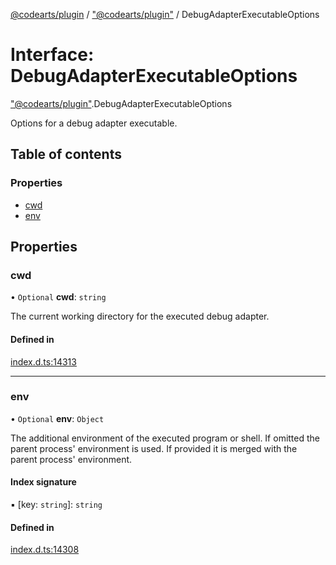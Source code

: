 [@codearts/plugin](../README.md) / ["@codearts/plugin"](../modules/_codearts_plugin_.md) / DebugAdapterExecutableOptions

# Interface: DebugAdapterExecutableOptions

["@codearts/plugin"](../modules/_codearts_plugin_.md).DebugAdapterExecutableOptions

Options for a debug adapter executable.

## Table of contents

### Properties

- [cwd](codearts_plugin_.DebugAdapterExecutableOptions.md#cwd)
- [env](codearts_plugin_.DebugAdapterExecutableOptions.md#env)

## Properties

### cwd

• `Optional` **cwd**: `string`

The current working directory for the executed debug adapter.

#### Defined in

[index.d.ts:14313](https://github.com/huaweicloud/cloudide-plugin-api/blob/a055dd0/index.d.ts#L14313)

___

### env

• `Optional` **env**: `Object`

The additional environment of the executed program or shell. If omitted
the parent process' environment is used. If provided it is merged with
the parent process' environment.

#### Index signature

▪ [key: `string`]: `string`

#### Defined in

[index.d.ts:14308](https://github.com/huaweicloud/cloudide-plugin-api/blob/a055dd0/index.d.ts#L14308)
